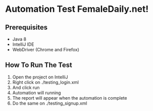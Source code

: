 # Automation Test FemaleDaily.net!

## Prerequisites
- Java 8
- IntelliJ IDE
- WebDriver (Chrome and Firefox)

## How To Run The Test
1. Open the project on IntelliJ
2. Right click on ./testing_login.xml
3. And click run
4. Automation will running
5. The report will appear when the automation is complete
6. Do the same on ./testing_signup.xml

